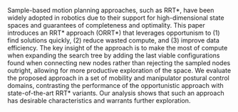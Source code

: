 Sample-based motion planning approaches, such as RRT\*, have been widely adopted in robotics due to their support for high-dimensional state spaces and guarantees of completeness and optimality. This paper introduces an RRT\* approach (ORRT\*) that leverages opportunism to (1) find solutions quickly, (2) reduce wasted compute, and (3) improve data efficiency. The key insight of the approach is to make the most of compute when expanding the search tree by adding the last viable configurations found when connecting new nodes rather than rejecting the sampled nodes outright, allowing for more productive exploration of the space. We evaluate the proposed approach in a set of mobility and manipulator postural control domains, contrasting the performance of the opportunistic approach with state-of-the-art RRT\* variants. Our analysis shows that such an approach has desirable characteristics and warrants further exploration.

<object data="/orrt/assets/orrt.pdf" type="application/pdf" style="min-height:100vh;width:100%"> </object>
